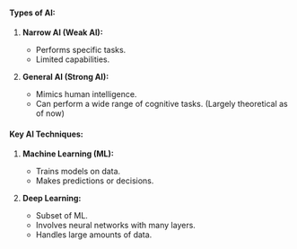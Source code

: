 #### Types of AI:
1. **Narrow AI (Weak AI):**
   - Performs specific tasks.
   - Limited capabilities.

2. **General AI (Strong AI):**
   - Mimics human intelligence.
   - Can perform a wide range of cognitive tasks. (Largely theoretical as of now)

#### Key AI Techniques:
1. **Machine Learning (ML):**
   - Trains models on data.
   - Makes predictions or decisions.

2. **Deep Learning:**
   - Subset of ML.
   - Involves neural networks with many layers.
   - Handles large amounts of data.
